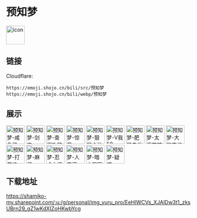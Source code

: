 # 预知梦
<img src="https://emoji.shojo.cn/bili/src/预知梦/icon.png" width="50" height="50" alt="icon">

## 链接
Cloudflare:
```
https://emoji.shojo.cn/bili/src/预知梦
https://emoji.shojo.cn/bili/webp/预知梦
```
## 展示
<img src="https://emoji.shojo.cn/bili/src/预知梦/预知梦-咸鱼了.png" width="50" height="50" alt="预知梦-咸鱼了">
<img src="https://emoji.shojo.cn/bili/src/预知梦/预知梦-剑来.png" width="50" height="50" alt="预知梦-剑来">
<img src="https://emoji.shojo.cn/bili/src/预知梦/预知梦-查下攻略.png" width="50" height="50" alt="预知梦-查下攻略">
<img src="https://emoji.shojo.cn/bili/src/预知梦/预知梦-惊惹.png" width="50" height="50" alt="预知梦-惊惹">
<img src="https://emoji.shojo.cn/bili/src/预知梦/预知梦-狠狠心动.png" width="50" height="50" alt="预知梦-狠狠心动">
<img src="https://emoji.shojo.cn/bili/src/预知梦/预知梦-V我50.png" width="50" height="50" alt="预知梦-V我50">
<img src="https://emoji.shojo.cn/bili/src/预知梦/预知梦-肥肠自信.png" width="50" height="50" alt="预知梦-肥肠自信">
<img src="https://emoji.shojo.cn/bili/src/预知梦/预知梦-太痛苦辣.png" width="50" height="50" alt="预知梦-太痛苦辣">
<img src="https://emoji.shojo.cn/bili/src/预知梦/预知梦-大脑宕机.png" width="50" height="50" alt="预知梦-大脑宕机">
<img src="https://emoji.shojo.cn/bili/src/预知梦/预知梦-打拳咯.png" width="50" height="50" alt="预知梦-打拳咯">
<img src="https://emoji.shojo.cn/bili/src/预知梦/预知梦-麻了.png" width="50" height="50" alt="预知梦-麻了">
<img src="https://emoji.shojo.cn/bili/src/预知梦/预知梦-忍术大师.png" width="50" height="50" alt="预知梦-忍术大师">
<img src="https://emoji.shojo.cn/bili/src/预知梦/预知梦-人晕了.png" width="50" height="50" alt="预知梦-人晕了">
<img src="https://emoji.shojo.cn/bili/src/预知梦/预知梦-暗中观察.png" width="50" height="50" alt="预知梦-暗中观察">
<img src="https://emoji.shojo.cn/bili/src/预知梦/预知梦-疑惑.png" width="50" height="50" alt="预知梦-疑惑">

## 下载地址

https://shamiko-my.sharepoint.com/:u:/g/personal/img_yuru_pro/EeHlWCVs_XJAlDw3t1_zksUBrn29_gZ1wKdXIZoHKwbYcg
